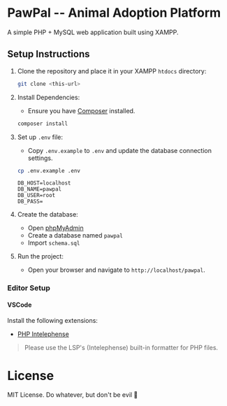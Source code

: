 # PawPal -- Animal Adoption Platform

A simple PHP + MySQL web application built using XAMPP.

## Setup Instructions

1. Clone the repository and place it in your XAMPP `htdocs` directory:
    ```bash
    git clone <this-url>
    ```

2. Install Dependencies:
    - Ensure you have [Composer](https://getcomposer.org/) installed.
    ```bash
    composer install
    ```

3. Set up `.env` file:
    - Copy `.env.example` to `.env` and update the database connection settings.
    ```bash
    cp .env.example .env
    ```

    ```env
    DB_HOST=localhost
    DB_NAME=pawpal
    DB_USER=root
    DB_PASS=
    ```

4. Create the database:
    - Open [phpMyAdmin](http://localhost/phpmyadmin)
    - Create a database named `pawpal`
    - Import `schema.sql` 

5. Run the project:
    - Open your browser and navigate to `http://localhost/pawpal`.

### Editor Setup 

#### VSCode 

Install the following extensions:
- [PHP Intelephense](https://marketplace.visualstudio.com/items?itemName=bmewburn.vscode-intelephense-client)

> Please use the LSP's (Intelephense) built-in formatter for PHP files.

# License

MIT License. Do whatever, but don't be evil :paw_prints:
